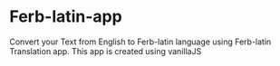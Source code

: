 # Ferb-latin-app

Convert your Text from English to Ferb-latin language using Ferb-latin Translation app. This app is created using vanillaJS
